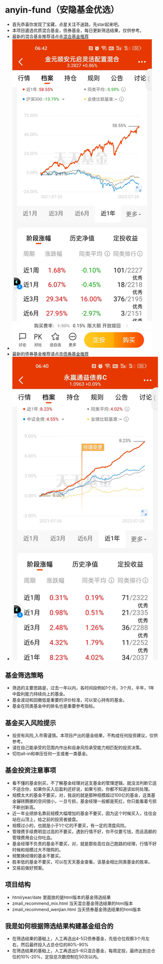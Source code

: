 # anyin-fund（安隐基金优选）
- 首先恭喜你发现了宝藏，点星关注不迷路，先star起来吧。
- 本项目遴选优质混合基金，债券基金，每日更新筛选结果，仅供参考。
- 最新的混合基金推荐请点击[混合基金推荐](https://htmlpreview.github.io/?https://github.com/jumper2014/anyin-fund/blob/main/zmail_recommend_mix.html)
- ![image](https://github.com/jumper2014/anyin-fund/raw/main/img/mix.jpeg)
- 最新的债券基金推荐请点击[债券基金推荐](https://htmlpreview.github.io/?https://github.com/jumper2014/anyin-fund/blob/main/zmail_recommend_wenjian.html)
- ![image](https://github.com/jumper2014/anyin-fund/raw/main/img/wenjian.jpeg)

## 基金筛选策略
- 筛选的主要思路是，过去一年以内，各时间段例如1个月，3个月，半年，1年中盈利能力持续向上的基金。
- 基金波动和回撤低是重要的评价标准，可以安心持有的基金。
- 基金在同类基金中的排名也是重要参考指标。

## 基金买入风险提示
- 投资有风险,入市需谨慎。本项目产出的基金结果，不构成任何投资建议，仅供参考。
- 请在自己能承受的范围内作出和自身风险承受能力相匹配的投资决策。
- 切勿all-in和单压任何一支或者一类基金。

## 基金投资注意事项
- 看不懂的基金别买，不了解基金经理对这支基金的管理逻辑，就没法判断它适不适合你，如果你买入后盈利还好说，如果亏损，你都不知道该如何处理。
- 规模太大的基金不要买，对，我说的就是那种规模超过100亿的基金，这类基金辗转腾挪的空间很小，一旦亏损，基金经理一般都是死扛，你只能看着亏损不断创新高。
- 近一年业绩排名靠前规模大幅增加的基金不要买，因为这个时候买入，往往会站在山顶上，给之前的投资者接盘。
- 规模过小的，也就是小于1个亿的不要买，有一定的清盘风险。
- 管理费手续费明显过高的不要买，遇到行情不好，你不仅要亏钱，而且高额的管理费用会让你吐血。
- 基金经理不负责的基金不要买，对，就是那些高位自己跑路的经理，行情不好时候和规模过大不限购的。
- 频繁换经理的基金不要买。
- 胜率低的基金不要买，可以在天天基金查看，该基金相比同类基金的胜率。
- 交易前做好预案。

## 项目结构
- html/year/date 里面放的是html版本的基金筛选结果
- zmail_recommend_mix.html 当天混合基金筛选结果的html版本
- zmail_recommend_wenjian.html 当天债券基金筛选结果的html版本

## 我是如何根据筛选结果构建基金组合的
- 在筛选结果的基础上，人工再选出4-5只债券基金，先低仓位观察3个月左右，然后最终投入占总仓位的80%-90%
- 在筛选结果的基础上，人工再选出5-6只混合基金，每周定投，最终达到总仓位的10%-20%，定投总次数控制在50次以内。






